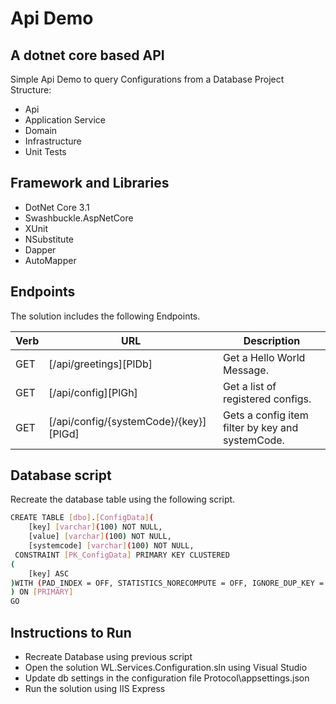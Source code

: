 # Api Demo
## A dotnet core based API
Simple Api Demo to query Configurations from a Database
Project Structure:
- Api
- Application Service
- Domain
- Infrastructure
- Unit Tests

## Framework and Libraries

- DotNet Core 3.1
- Swashbuckle.AspNetCore
- XUnit
- NSubstitute
- Dapper
- AutoMapper

## Endpoints

The solution includes the following Endpoints.

| Verb | URL | Description |
| ------ | ------ | ------ |
| GET | [/api/greetings][PlDb] |Get a Hello World Message.
| GET | [/api/config][PlGh] |Get a list of registered configs.
| GET | [/api/config/{systemCode}/{key}][PlGd] |Gets a config item filter by key and systemCode.


## Database script

Recreate the database table using the following script.

```sh
CREATE TABLE [dbo].[ConfigData](
	[key] [varchar](100) NOT NULL,
	[value] [varchar](100) NOT NULL,
	[systemcode] [varchar](100) NOT NULL,
 CONSTRAINT [PK_ConfigData] PRIMARY KEY CLUSTERED 
(
	[key] ASC
)WITH (PAD_INDEX = OFF, STATISTICS_NORECOMPUTE = OFF, IGNORE_DUP_KEY = OFF, ALLOW_ROW_LOCKS = ON, ALLOW_PAGE_LOCKS = ON, OPTIMIZE_FOR_SEQUENTIAL_KEY = OFF) ON [PRIMARY]
) ON [PRIMARY]
GO
```
## Instructions to Run

- Recreate Database using previous script
- Open the solution WL.Services.Configuration.sln using Visual Studio
- Update db settings in the configuration file Protocol\appsettings.json 
- Run the solution using IIS Express